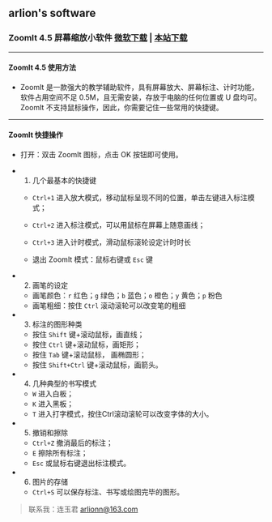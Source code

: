 ## arlion's software


### ZoomIt 4.5 屏幕缩放小软件 [微软下载](https://docs.microsoft.com/zh-cn/sysinternals/downloads/zoomit) | [本站下载]()

---
#### ZoomIt 4.5 使用方法

- ZoomIt 是一款强大的教学辅助软件，具有屏幕放大、屏幕标注、计时功能，
软件占用空间不足 0.5M，且无需安装，存放于电脑的任何位置或 U 盘均可。
ZoomIt 不支持鼠标操作，因此，你需要记住一些常用的快捷键。

---
#### ZoomIt 快捷操作

- 打开：双击 ZoomIt 图标，点击 OK 按钮即可使用。

- 1. 几个最基本的快捷键

   - `Ctrl+1`  进入放大模式，移动鼠标呈现不同的位置，单击左键进入标注模式；
   - `Ctrl+2`  进入标注模式，可以用鼠标在屏幕上随意画线；
   - `Ctrl+3`  进入计时模式，滑动鼠标滚轮设定计时时长

   - 退出 ZoomIt 模式：鼠标右键或 `Esc` 键

- 2. 画笔的设定

   - 画笔颜色：`r` 红色；`g` 绿色；`b` 蓝色；`o` 橙色；`y` 黄色；`p` 粉色
   - 画笔粗细：按住 `Ctrl` 滚动滚轮可以改变笔的粗细

- 3. 标注的图形种类

   - 按住 `Shift` 键+滚动鼠标，画直线；
   - 按住 `Ctrl` 键+滚动鼠标，画矩形；
   - 按住 `Tab` 键+滚动鼠标， 画椭圆形；
   - 按住 `Shift+Ctrl` 键+滚动鼠标，画箭头。

- 4. 几种典型的书写模式

  - `W` 进入白板；
  - `K` 进入黑板；
  - `T` 进入打字模式，按住Ctrl滚动滚轮可以改变字体的大小。

- 5. 撤销和擦除

  - `Ctrl+Z` 撤消最后的标注；
  - `E` 擦除所有标注；
  -  `Esc` 或鼠标右键退出标注模式。
  
- 6. 图片的存储

   - `Ctrl+S` 可以保存标注、书写或绘图完毕的图形。
   
> 联系我：连玉君  arlionn@163.com
